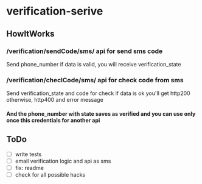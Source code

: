 # verification-serive


## HowItWorks

### /verification/sendCode/sms/ api for send sms code
Send phone_number if data is valid, you will receive verification_state

### /verification/checlCode/sms/ api for check code from sms
Send verification_state and code for check if data is ok you'll get http200 otherwise, http400 and error message


#### And the phone_number with state saves as verified and you can use only once this credentials for another api


## ToDo

- [ ] write tests
- [ ] email verification logic and api as sms
- [ ] fix: readme
- [ ] check for all possible hacks
